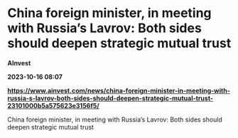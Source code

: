 # China foreign minister, in meeting with Russia’s Lavrov: Both sides should deepen strategic mutual trust
**AInvest**

**2023-10-16 08:07**

**https://www.ainvest.com/news/china-foreign-minister-in-meeting-with-russia-s-lavrov-both-sides-should-deepen-strategic-mutual-trust-23101000b5a575623e3156f5/**

China foreign minister, in meeting with Russia’s Lavrov: Both sides should deepen strategic mutual trust